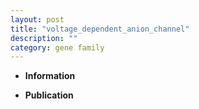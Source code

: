```yaml
---
layout: post
title: "voltage_dependent_anion_channel"
description: ""
category: gene family
---
```


* **Information**  

* **Publication**  



